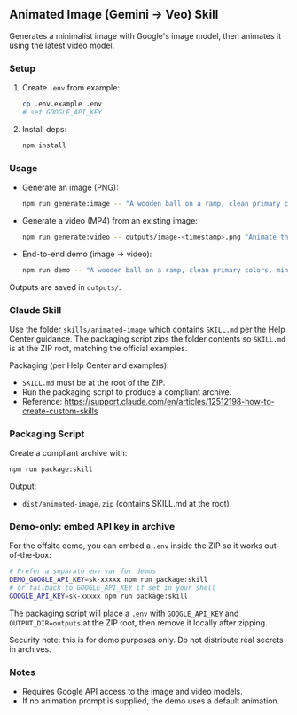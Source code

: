 ## Animated Image (Gemini → Veo) Skill

Generates a minimalist image with Google's image model, then animates it using the latest video model.

### Setup

1. Create `.env` from example:
   ```bash
   cp .env.example .env
   # set GOOGLE_API_KEY
   ```

2. Install deps:
   ```bash
   npm install
   ```

### Usage

- Generate an image (PNG):
  ```bash
  npm run generate:image -- "A wooden ball on a ramp, clean primary colors, minimalist, clean lines."
  ```

- Generate a video (MP4) from an existing image:
  ```bash
  npm run generate:video -- outputs/image-<timestamp>.png "Animate the scene to show the wooden ball rolling down the ramp."
  ```

- End-to-end demo (image → video):
  ```bash
  npm run demo -- "A wooden ball on a ramp, clean primary colors, minimalist, clean lines." "Animate the scene to show the wooden ball rolling down the ramp."
  ```

Outputs are saved in `outputs/`.

### Claude Skill

Use the folder `skills/animated-image` which contains `SKILL.md` per the Help Center guidance. The packaging script zips the folder contents so `SKILL.md` is at the ZIP root, matching the official examples.

Packaging (per Help Center and examples):
- `SKILL.md` must be at the root of the ZIP.
- Run the packaging script to produce a compliant archive.
- Reference: https://support.claude.com/en/articles/12512198-how-to-create-custom-skills

### Packaging Script

Create a compliant archive with:
```bash
npm run package:skill
```
Output:
- `dist/animated-image.zip` (contains SKILL.md at the root)

### Demo-only: embed API key in archive

For the offsite demo, you can embed a `.env` inside the ZIP so it works out-of-the-box:

```bash
# Prefer a separate env var for demos
DEMO_GOOGLE_API_KEY=sk-xxxxx npm run package:skill
# or fallback to GOOGLE_API_KEY if set in your shell
GOOGLE_API_KEY=sk-xxxxx npm run package:skill
```

The packaging script will place a `.env` with `GOOGLE_API_KEY` and `OUTPUT_DIR=outputs` at the ZIP root, then remove it locally after zipping.

Security note: this is for demo purposes only. Do not distribute real secrets in archives.

### Notes

- Requires Google API access to the image and video models.
- If no animation prompt is supplied, the demo uses a default animation.



